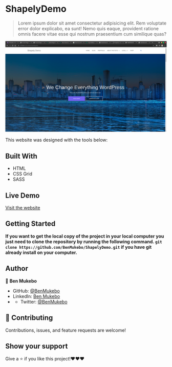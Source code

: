 # ShapelyDemo

> Lorem ipsum dolor sit amet consectetur adipisicing elit. Rem voluptate error dolor explicabo, ea sunt! Nemo quis eaque, provident ratione omnis facere vitae esse qui nostrum praesentium cum similique quas?

![screenshot](./img/Screenshot.png)


This website was designed with the tools below:

## Built With

- HTML
- CSS Grid
- SASS

## Live Demo

[Visit the website](https://benmukebo.github.io/ShapelyDemo/)


## Getting Started

**If you want to get the local copy of the project in your local computer you just need to clone the repository by running the following command. `git clone https://github.com/BenMukebo/ShapelyDemo.git` if you have git already install on your computer.**

## Author

👤 **Ben Mukebo**

- GitHub: [@BenMukebo](https://github.com/BenMukebo)
- LinkedIn: [Ben Mukebo](https://www.linkedin.com/in/kasongo-mukebo-ben-591720205/)
- - Twitter: [@BenMukebo](https://twitter.com/)


## 🤝 Contributing

Contributions, issues, and feature requests are welcome!


## Show your support

Give a ⭐️ if you like this project!❤️❤️❤️

